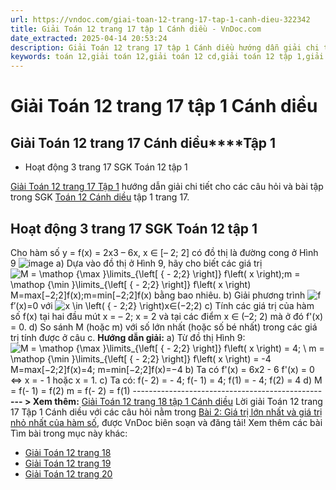 ```yaml
---
url: https://vndoc.com/giai-toan-12-trang-17-tap-1-canh-dieu-322342
title: Giải Toán 12 trang 17 tập 1 Cánh diều - VnDoc.com
date_extracted: 2025-04-14 20:53:24
description: Giải Toán 12 trang 17 tập 1 Cánh diều hướng dẫn giải chi tiết các câu hỏi và bài tập trong SGK Toán 12 Cánh diều tập 1.
keywords: toán 12,giải toán 12,giải toán 12 cd,giải toán 12 tập 1,giải toán 12 Cánh diều,toán 12 Cánh diều tập 1,toán 12 Cánh diều,giải Toán 12 Cánh diều Bài 2,toán 12 cd bài 2,Toán 12 Cánh diều bài 2 Giá trị lớn nhất và giá trị nhỏ nhất của hàm số,Giá trị lớn nhất và giá trị nhỏ nhất của hàm số,giải toán 12 trang 15,giải toán 12 trang 16,giải toán 12 trang 17,giải toán 12 trang 18,giải toán 12 trang 19,toán 12 trang 17,Toán 12 cánh diều trang 17,giải Toán 12 cánh diều trang 17
---
```


# Giải Toán 12 trang 17 tập 1 Cánh diều
## **Giải Toán 12 trang 17 Cánh diều****Tập 1**
  * Hoạt động 3 trang 17 SGK Toán 12 tập 1

[Giải Toán 12 trang 17 Tập 1](<https://vndoc.com/giai-toan-12-trang-17-tap-1-canh-dieu-322342>) hướng dẫn giải chi tiết cho các câu hỏi và bài tập trong SGK [Toán 12 Cánh diều](<https://vndoc.com/toan-12-canh-dieu>) tập 1 trang 17.
## Hoạt động 3 trang 17 SGK Toán 12 tập 1
Cho hàm số y = f\(x\) = 2x3 – 6x, x ∈ \[– 2; 2\] có đồ thị là đường cong ở Hình 9
![image](https://i.vdoc.vn/data/image/2024/06/17/638542328768583887.png)
a\) Dựa vào đồ thị ở Hình 9, hãy cho biết các giá trị ![M = \\mathop {\\max }\\limits_{\\left\[ { - 2;2} \\right\]} f\\left\( x \\right\);m = \\mathop {\\min }\\limits_{\\left\[ { - 2;2} \\right\]} f\\left\( x \\right\)](https://i.vdoc.vn/data/image/blank.png)M=max\[−2;2\]⁡f\(x\);m=min\[−2;2\]⁡f\(x\) bằng bao nhiêu.
b\) Giải phương trình ![f](https://i.vdoc.vn/data/image/blank.png)f′\(x\)=0 với ![x \\in \\left\( { - 2;2} \\right\)](https://i.vdoc.vn/data/image/blank.png)x∈\(−2;2\)
c\) Tính các giá trị của hàm số f\(x\) tại hai đầu mút x = – 2; x = 2 và tại các điểm x ∈ \(–2; 2\) mà ở đó f'\(x\) = 0.
d\) So sánh M \(hoặc m\) với số lớn nhất \(hoặc số bé nhất\) trong các giá trị tính được ở câu c.
**Hướng dẫn giải:**
a\) Từ đồ thị Hình 9: ![M = \\mathop {\\max }\\limits_{\\left\[ { - 2;2} \\right\]} f\\left\( x \\right\) = 4; \\ m = \\mathop {\\min }\\limits_{\\left\[ { - 2;2} \\right\]} f\\left\( x \\right\) = -4](https://i.vdoc.vn/data/image/blank.png)M=max\[−2;2\]⁡f\(x\)=4; m=min\[−2;2\]⁡f\(x\)=−4
b\) Ta có f'\(x\) = 6x2 \- 6
f'\(x\) = 0 ⇔ x = - 1 hoặc x = 1.
c\) Ta có:
f\(- 2\) = - 4; f\(- 1\) = 4;
f\(1\) = - 4; f\(2\) = 4
d\) M = f\(- 1\) = f\(2\)
m = f\(- 2\) = f\(1\)
\-----------------------------------------------
**\--- > Xem thêm:** [Giải Toán 12 trang 18 tập 1 Cánh diều](<https://vndoc.com/giai-toan-12-trang-18-tap-1-canh-dieu-322348>)
Lời giải Toán 12 trang 17 Tập 1 Cánh diều với các câu hỏi nằm trong [Bài 2: Giá trị lớn nhất và giá trị nhỏ nhất của hàm số](<https://vndoc.com/toan-12-canh-dieu-bai-2-gia-tri-lon-nhat-va-gia-tri-nho-nhat-cua-ham-so-320561>), được VnDoc biên soạn và đăng tải\!
Xem thêm các bài Tìm bài trong mục này khác:
  * [Giải Toán 12 trang 18](</giai-toan-12-trang-18-tap-1-canh-dieu-322348>)
  * [Giải Toán 12 trang 19](</giai-toan-12-trang-19-tap-1-canh-dieu-322351>)
  * [Giải Toán 12 trang 20 ](</giai-toan-12-trang-20-tap-1-canh-dieu-322378>)

